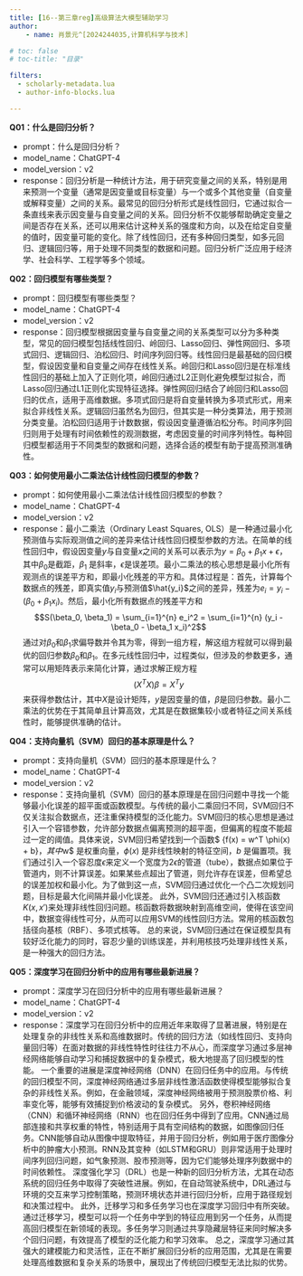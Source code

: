 ```yaml
---
title: [16--第三章reg]高级算法大模型辅助学习
author:
    - name: 肖景元^[2024244035,计算机科学与技术]

# toc: false
# toc-title: "目录"

filters:
  - scholarly-metadata.lua
  - author-info-blocks.lua

---
```


**Q01：什么是回归分析？**
- prompt：什么是回归分析？
- model_name：ChatGPT-4 
- model_version：v2
- response：回归分析是一种统计方法，用于研究变量之间的关系，特别是用来预测一个变量（通常是因变量或目标变量）与一个或多个其他变量（自变量或解释变量）之间的关系。最常见的回归分析形式是线性回归，它通过拟合一条直线来表示因变量与自变量之间的关系。回归分析不仅能够帮助确定变量之间是否存在关系，还可以用来估计这种关系的强度和方向，以及在给定自变量的值时，因变量可能的变化。除了线性回归，还有多种回归类型，如多元回归、逻辑回归等，用于处理不同类型的数据和问题。回归分析广泛应用于经济学、社会科学、工程学等多个领域。

**Q02：回归模型有哪些类型？**
- prompt：回归模型有哪些类型？
- model_name：ChatGPT-4 
- model_version：v2
- response：回归模型根据因变量与自变量之间的关系类型可以分为多种类型，常见的回归模型包括线性回归、岭回归、Lasso回归、弹性网回归、多项式回归、逻辑回归、泊松回归、时间序列回归等。线性回归是最基础的回归模型，假设因变量和自变量之间存在线性关系。岭回归和Lasso回归是在标准线性回归的基础上加入了正则化项，岭回归通过L2正则化避免模型过拟合，而Lasso回归通过L1正则化实现特征选择。弹性网回归结合了岭回归和Lasso回归的优点，适用于高维数据。多项式回归是将自变量转换为多项式形式，用来拟合非线性关系。逻辑回归虽然名为回归，但其实是一种分类算法，用于预测分类变量。泊松回归适用于计数数据，假设因变量遵循泊松分布。时间序列回归则用于处理有时间依赖性的观测数据，考虑因变量的时间序列特性。每种回归模型都适用于不同类型的数据和问题，选择合适的模型有助于提高预测准确性。

**Q03：如何使用最小二乘法估计线性回归模型的参数？**
- prompt：如何使用最小二乘法估计线性回归模型的参数？
- model_name：ChatGPT-4 
- model_version：v2
- response：最小二乘法（Ordinary Least Squares, OLS）是一种通过最小化预测值与实际观测值之间的差异来估计线性回归模型参数的方法。在简单的线性回归中，假设因变量$y$与自变量$x$之间的关系可以表示为$y = \beta_0 + \beta_1 x + \epsilon$，其中$\beta_0$是截距，$\beta_1$ 是斜率，$\epsilon$是误差项。最小二乘法的核心思想是最小化所有观测点的误差平方和，即最小化残差的平方和。具体过程是：首先，计算每个数据点的残差，即真实值$y_i$与预测值$\hat{y_i}$之间的差异，残差为$e_i = y_i - (\beta_0 + \beta_1 x_i)$。然后，最小化所有数据点的残差平方和
  $$S(\beta_0, \beta_1) = \sum_{i=1}^{n} e_i^2 = \sum_{i=1}^{n} (y_i - \beta_0 -  \beta_1 x_i)^2$$
  通过对$\beta_0$和$\beta_1$求偏导数并令其为零，得到一组方程，解这组方程就可以得到最优的回归参数$\beta_0$和$\beta_1$。在多元线性回归中，过程类似，但涉及的参数更多，通常可以用矩阵表示来简化计算，通过求解正规方程
  $$
  (X^T X) \beta = X^T y
  $$
  来获得参数估计，其中$X$是设计矩阵，$y$是因变量的值，$\beta$是回归参数。最小二乘法的优势在于其简单且计算高效，尤其是在数据集较小或者特征之间关系线性时，能够提供准确的估计。

**Q04：支持向量机（SVM）回归的基本原理是什么？**
- prompt：支持向量机（SVM）回归的基本原理是什么？
- model_name：ChatGPT-4 
- model_version：v2
- response：支持向量机（SVM）回归的基本原理是在回归问题中寻找一个能够最小化误差的超平面或函数模型。与传统的最小二乘回归不同，SVM回归不仅关注拟合数据点，还注重保持模型的泛化能力。SVM回归的核心思想是通过引入一个容错参数，允许部分数据点偏离预测的超平面，但偏离的程度不能超过一定的阈值。具体来说，SVM回归希望找到一个函数$ {f(x) = w^T \phi(x) + b}$，其中$w$ 是权重向量，$\phi(x)$ 是非线性映射的特征空间，$b$ 是偏置项。我们通过引入一个容忍度$\epsilon$来定义一个宽度为$2\epsilon$的管道（tube），数据点如果位于管道内，则不计算误差。如果某些点超出了管道，则允许存在误差，但希望总的误差加权和最小化。为了做到这一点，SVM回归通过优化一个凸二次规划问题，目标是最大化间隔并最小化误差。
此外，SVM回归还通过引入核函数$K(x, x')$来处理非线性回归问题。核函数将数据映射到高维空间，使得在该空间中，数据变得线性可分，从而可以应用SVM的线性回归方法。常用的核函数包括径向基核（RBF）、多项式核等。
总的来说，SVM回归通过在保证模型具有较好泛化能力的同时，容忍少量的训练误差，并利用核技巧处理非线性关系，是一种强大的回归方法。



**Q05：深度学习在回归分析中的应用有哪些最新进展？**
- prompt：深度学习在回归分析中的应用有哪些最新进展？
- model_name：ChatGPT-4 
- model_version：v2
- response：深度学习在回归分析中的应用近年来取得了显著进展，特别是在处理复杂的非线性关系和高维数据时。传统的回归方法（如线性回归、支持向量回归等）在面对数据的非线性特性时往往力不从心，而深度学习通过多层神经网络能够自动学习和捕捉数据中的复杂模式，极大地提高了回归模型的性能。
一个重要的进展是深度神经网络（DNN）在回归任务中的应用。与传统的回归模型不同，深度神经网络通过多层非线性激活函数使得模型能够拟合复杂的非线性关系。例如，在金融领域，深度神经网络被用于预测股票价格、利率变化等，能够有效捕捉到价格波动的复杂模式。
另外，卷积神经网络（CNN）和循环神经网络（RNN）也在回归任务中得到了应用。CNN通过局部连接和共享权重的特性，特别适用于具有空间结构的数据，如图像回归任务。CNN能够自动从图像中提取特征，并用于回归分析，例如用于医疗图像分析中的肿瘤大小预测。RNN及其变种（如LSTM和GRU）则非常适用于处理时间序列回归问题，如气象预测、股市预测等，因为它们能够处理序列数据中的时间依赖性。
深度强化学习（DRL）也是一种新的回归分析方法，尤其在动态系统的回归任务中取得了突破性进展。例如，在自动驾驶系统中，DRL通过与环境的交互来学习控制策略，预测环境状态并进行回归分析，应用于路径规划和决策过程中。
此外，迁移学习和多任务学习也在深度学习回归中有所突破。通过迁移学习，模型可以将一个任务中学到的特征应用到另一个任务，从而提高回归模型在新领域的表现。多任务学习则通过共享隐藏层特征来同时解决多个回归问题，有效提高了模型的泛化能力和学习效率。
总之，深度学习通过其强大的建模能力和灵活性，正在不断扩展回归分析的应用范围，尤其是在需要处理高维数据和复杂关系的场景中，展现出了传统回归模型无法比拟的优势。